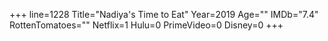 +++
line=1228
Title="Nadiya's Time to Eat"
Year=2019
Age=""
IMDb="7.4"
RottenTomatoes=""
Netflix=1
Hulu=0
PrimeVideo=0
Disney=0
+++

